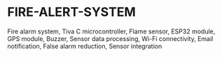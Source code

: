 # FIRE-ALERT-SYSTEM
Fire alarm system, Tiva C microcontroller, Flame sensor, ESP32 module, GPS module, Buzzer, Sensor data processing, Wi-Fi connectivity, Email notification, False alarm reduction, Sensor integration
